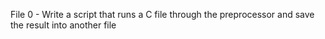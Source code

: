 File 0 - Write a script that runs a C file through the preprocessor and save the result into another file
